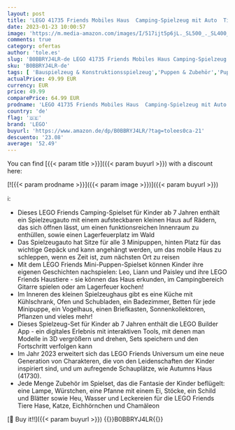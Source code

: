```yaml
---
layout: post
title: 'LEGO 41735 Friends Mobiles Haus  Camping-Spielzeug mit Auto  Tieren und Mini-Puppen Leo  Paisley & Liann im Wald  Geschenk zum Geburtstag aus der Serie 2023'
date: 2023-01-23 10:00:57
image: 'https://m.media-amazon.com/images/I/517ijt5p6jL._SL500_._SL400_.jpg'
comments: true
category: ofertas
author: 'tole.es'
slug: 'B0BBRYJ4LR-de LEGO 41735 Friends Mobiles Haus Camping-Spielzeug mit Auto...'
sku: 'B0BBRYJ4LR-de'
tags: [ 'Bauspielzeug & Konstruktionsspielzeug','Puppen & Zubehör','Puppensets','Spielzeug','lego','🇩🇪', ]
actualPrice: 49.99 EUR
currency: EUR
price: 49.99
comparePrice: 64.99 EUR
prodname: 'LEGO 41735 Friends Mobiles Haus  Camping-Spielzeug mit Auto  Tieren und Mini-Puppen Leo  Paisley & Liann im Wald  Geschenk zum Geburtstag aus der Serie 2023'
country: 'de'
flag: '🇩🇪'
brand: 'LEGO'
buyurl: 'https://www.amazon.de/dp/B0BBRYJ4LR/?tag=tolees0ca-21'
descuento: '23.08'
average: '52.49'
---
```


You can find [{{< param title >}}]({{< param buyurl >}}) with a discount here:

[![{{< param prodname >}}]({{< param image >}})]({{< param buyurl >}})

ℹ️:

- Dieses LEGO Friends Camping-Spielset für Kinder ab 7 Jahren enthält ein Spielzeugauto mit einem aufsteckbaren kleinen Haus auf Rädern, das sich öffnen lässt, um einen funktionsreichen Innenraum zu enthüllen, sowie einen Lagerfeuerplatz im Wald
- Das Spielzeugauto hat Sitze für alle 3 Minipuppen, hinten Platz für das wichtige Gepäck und kann angehängt werden, um das mobile Haus zu schleppen, wenn es Zeit ist, zum nächsten Ort zu reisen
- Mit dem LEGO Friends Mini-Puppen-Spielset können Kinder ihre eigenen Geschichten nachspielen: Leo, Liann und Paisley und ihre LEGO Friends Haustiere - sie können das Haus erkunden, im Campingbereich Gitarre spielen oder am Lagerfeuer kochen!
- Im Inneren des kleinen Spielzeughaus gibt es eine Küche mit Kühlschrank, Ofen und Schubladen, ein Badezimmer, Betten für jede Minipuppe, ein Vogelhaus, einen Briefkasten, Sonnenkollektoren, Pflanzen und vieles mehr!
- Dieses Spielzeug-Set für Kinder ab 7 Jahren enthält die LEGO Builder App - ein digitales Erlebnis mit interaktiven Tools, mit denen man Modelle in 3D vergrößern und drehen, Sets speichern und den Fortschritt verfolgen kann
- Im Jahr 2023 erweitert sich das LEGO Friends Universum um eine neue Generation von Charakteren, die von den Leidenschaften der Kinder inspiriert sind, und um aufregende Schauplätze, wie Autumns Haus (41730).
- Jede Menge Zubehör im Spielset, das die Fantasie der Kinder beflügelt: eine Lampe, Würstchen, eine Pfanne mit einem Ei, Stöcke, ein Schild und Blätter sowie Heu, Wasser und Leckereien für die LEGO Friends Tiere Hase, Katze, Eichhörnchen und Chamäleon

[🛒 Buy it!!]({{< param buyurl >}})
{{<world>}}B0BBRYJ4LR{{</world>}}
